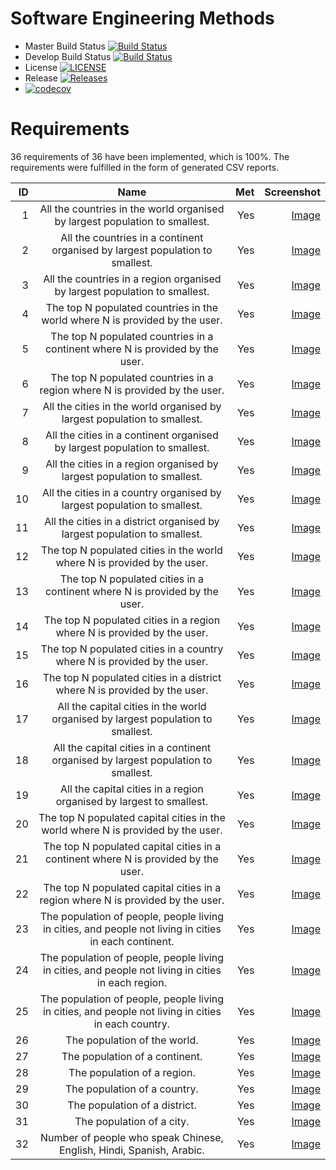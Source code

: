 # Software Engineering Methods

- Master Build Status [![Build Status](https://www.travis-ci.com/ufukozsoy/sem.svg?branch=master)](https://travis-ci.org/ufukozsoy/sem)
- Develop Build Status [![Build Status](https://www.travis-ci.com/ufukozsoy/sem.svg?branch=develop)](https://travis-ci.org/ufukozsoy/sem)
- License [![LICENSE](https://img.shields.io/github/license/ufukozsoy/sem.svg?style=flat-square)](https://github.com/ufukozsoy/sem/blob/master/LICENSE)
- Release [![Releases](https://img.shields.io/github/release/ufukozsoy/sem/all.svg?style=flat-square)](https://github.com/ufukozsoy/sem/releases)
- [![codecov](https://codecov.io/gh/ufukozsoy/sem/branch/testforcodecoverage/graph/badge.svg?token=E43G0LZGJA)](https://codecov.io/gh/ufukozsoy/sem)

# Requirements

36 requirements of 36 have been implemented, which is 100%.
The requirements were fulfilled in the form of generated CSV reports.

| ID  | Name           | Met  | Screenshot  |
| ---:|:-------------------------------------------------------------------------------------------------------:| ---:|-----------------------------:|
| 1   | All the countries in the world organised by largest population to smallest.                             | Yes | [Image](/screenshots/country_reports/all-the-countries-in-the-world-organised-by-largest-population-to-smallest.jpg)  |
| 2   | All the countries in a continent organised by largest population to smallest.                           | Yes | [Image](/screenshots/country_reports/all-the-countries-in-a-continent-organised-by-largest-population-to-smallest.jpg)  |
| 3   | All the countries in a region organised by largest population to smallest.                              | Yes | [Image](/screenshots/country_reports/all-the-countries-in-a-region-organised-by-largest-population-to-smallest.jpg)  |
| 4   | The top N populated countries in the world where N is provided by the user.                             | Yes | [Image](/screenshots/country_reports/the-top-n-populated-countries-in-the-world-where-n-is-provided-by-the-user.jpg)  |
| 5   | The top N populated countries in a continent where N is provided by the user.                           | Yes | [Image](/screenshots/country_reports/the-top-n-populated-countries-in-a-continent-where-n-is-provided-by-the-user.jpg)  |
| 6   | The top N populated countries in a region where N is provided by the user.                              | Yes | [Image](/screenshots/country_reports/the-top-n-populated-countries-in-a-region-where-n-is-provided-by-the-user.jpg)  |
| 7   | All the cities in the world organised by largest population to smallest.                                | Yes | [Image](/screenshots/city_reports/all-the-cities-in-the-world-organised-by-largest-population-to-smallest.jpg)  |
| 8   | All the cities in a continent organised by largest population to smallest.                              | Yes | [Image](/screenshots/city_reports/all-the-cities-in-a-continent-organised-by-largest-population-to-smallest.jpg)  |
| 9   | All the cities in a region organised by largest population to smallest.                                 | Yes | [Image](/screenshots/city_reports/all-the-cities-in-a-region-organised-by-largest-population-to-smallest.jpg)  |
| 10  | All the cities in a country organised by largest population to smallest.                                | Yes | [Image](/screenshots/city_reports/all-the-cities-in-a-country-organised-by-largest-population-to-smallest.jpg) |
| 11  | All the cities in a district organised by largest population to smallest.                               | Yes | [Image](/screenshots/city_reports/all-the-cities-in-a-district-organised-by-largest-population-to-smallest.jpg) |
| 12  | The top N populated cities in the world where N is provided by the user.                                | Yes | [Image](/screenshots/city_reports/the-top-n-populated-cities-in-the-world-where-n-is-provided-by-the-user.jpg) |
| 13  | The top N populated cities in a continent where N is provided by the user.                              | Yes | [Image](/screenshots/city_reports/the-top-n-populated-cities-in-a-continent-where-n-is-provided-by-the-user.jpg) |
| 14  | The top N populated cities in a region where N is provided by the user.                                 | Yes | [Image](/screenshots/city_reports/the-top-n-populated-cities-in-a-region-where-n-is-provided-by-the-user.jpg) |
| 15  | The top N populated cities in a country where N is provided by the user.                                | Yes | [Image](/screenshots/city_reports/the-top-n-populated-cities-in-a-country-where-n-is-provided-by-the-user.jpg) |
| 16  | The top N populated cities in a district where N is provided by the user.                               | Yes | [Image](/screenshots/city_reports/the-top-n-populated-cities-in-a-district-where-n-is-provided-by-the-user.jpg) |
| 17  | All the capital cities in the world organised by largest population to smallest.                        | Yes | [Image](/screenshots/capital_city_reports/all-the-capital-cities-in-the-world-organised-by-largest-population-to-smallest.jpg) |
| 18  | All the capital cities in a continent organised by largest population to smallest.                      | Yes | [Image](/screenshots/capital_city_reports/all-the-capital-cities-in-a-continent-organised-by-largest-population-to-smallest.jpg) |
| 19  | All the capital cities in a region organised by largest to smallest.                                    | Yes | [Image](/screenshots/capital_city_reports/all-the-capital-cities-in-a-region-organised-by-largest-to-smallest.jpg) |
| 20  | The top N populated capital cities in the world where N is provided by the user.                        | Yes | [Image](/screenshots/capital_city_reports/the-top-n-populated-capital-cities-in-the-world-where-n-is-provided-by-the-user.jpg) |
| 21  | The top N populated capital cities in a continent where N is provided by the user.                      | Yes | [Image](/screenshots/capital_city_reports/the-top-n-populated-capital-cities-in-a-continent-where-n-is-provided-by-the-user.jpg) |
| 22  | The top N populated capital cities in a region where N is provided by the user.                         | Yes | [Image](/screenshots/capital_city_reports/the-top-n-populated-capital-cities-in-a-region-where-n-is-provided-by-the-user.jpg) |
| 23  | The population of people, people living in cities, and people not living in cities in each continent.   | Yes | [Image](/screenshots/population_reports/the-population-of-people-people-living-in-cities-and-people-not-living-in-cities-in-each-continent.jpg) |
| 24  | The population of people, people living in cities, and people not living in cities in each region.      | Yes | [Image](/screenshots/population_reports/the-population-of-people-people-living-in-cities-and-people-not-living-in-cities-in-each-region.jpg) |
| 25  | The population of people, people living in cities, and people not living in cities in each country.     | Yes | [Image](/screenshots/population_reports/the-population-of-people-people-living-in-cities-and-people-not-living-in-cities-in-each-country.jpg) |
| 26  | The population of the world.                                                                            | Yes | [Image](/screenshots/total_population_reports/the-population-of-the-world.jpg) |
| 27  | The population of a continent.                                                                          | Yes | [Image](/screenshots/total_population_reports/the-population-of-a-continent.jpg) |
| 28  | The population of a region.                                                                             | Yes | [Image](/screenshots/total_population_reports/the-population-of-a-region.jpg) |
| 29  | The population of a country.                                                                            | Yes | [Image](/screenshots/total_population_reports/the-population-of-each-country.jpg) |
| 30  | The population of a district.                                                                           | Yes | [Image](/screenshots/total_population_reports/the-population-of-each-district.jpg) |
| 31  | The population of a city.                                                                               | Yes | [Image](/screenshots/total_population_reports/the-population-of-each-city.jpg) |
| 32  | Number of people who speak Chinese, English, Hindi, Spanish, Arabic.                                    | Yes | [Image](/screenshots/language_reports/the-number-of-people-who-speak-the-specified-languages-from-greatest-number-to-smallest-including-the-percentage-of-the-world-population.jpg) |
